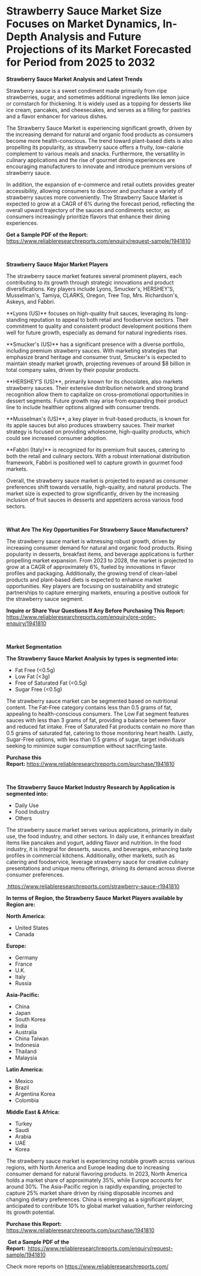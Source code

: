 <p><h1>Strawberry Sauce Market Size Focuses on Market Dynamics, In-Depth Analysis and Future Projections of its Market Forecasted for Period from 2025 to 2032</h1></p><p><strong>Strawberry Sauce Market Analysis and Latest Trends</strong></p>
<p><p>Strawberry sauce is a sweet condiment made primarily from ripe strawberries, sugar, and sometimes additional ingredients like lemon juice or cornstarch for thickening. It is widely used as a topping for desserts like ice cream, pancakes, and cheesecakes, and serves as a filling for pastries and a flavor enhancer for various dishes.</p><p>The Strawberry Sauce Market is experiencing significant growth, driven by the increasing demand for natural and organic food products as consumers become more health-conscious. The trend toward plant-based diets is also propelling its popularity, as strawberry sauce offers a fruity, low-calorie complement to various meals and snacks. Furthermore, the versatility in culinary applications and the rise of gourmet dining experiences are encouraging manufacturers to innovate and introduce premium versions of strawberry sauce.</p><p>In addition, the expansion of e-commerce and retail outlets provides greater accessibility, allowing consumers to discover and purchase a variety of strawberry sauces more conveniently. The Strawberry Sauce Market is expected to grow at a CAGR of 6% during the forecast period, reflecting the overall upward trajectory of the sauces and condiments sector, as consumers increasingly prioritize flavors that enhance their dining experiences.</p></p>
<p><strong>Get a Sample PDF of the Report:&nbsp;</strong> <a href="https://www.reliableresearchreports.com/enquiry/request-sample/1941810?utm_campaign=2473&utm_medium=2&utm_source=Github&utm_content=ia&utm_term=14022025&utm_id=strawberry-sauce">https://www.reliableresearchreports.com/enquiry/request-sample/1941810</a></p>
<p>&nbsp;</p>
<p><strong>Strawberry Sauce Major Market Players</strong></p>
<p><p>The strawberry sauce market features several prominent players, each contributing to its growth through strategic innovations and product diversifications. Key players include Lyons, Smucker's, HERSHEY'S, Musselman's, Tamiya, CLARKS, Oregon, Tree Top, Mrs. Richardson's, Askeys, and Fabbri.</p><p>**Lyons (US)** focuses on high-quality fruit sauces, leveraging its long-standing reputation to appeal to both retail and foodservice sectors. Their commitment to quality and consistent product development positions them well for future growth, especially as demand for natural ingredients rises.</p><p>**Smucker's (US)** has a significant presence with a diverse portfolio, including premium strawberry sauces. With marketing strategies that emphasize brand heritage and consumer trust, Smucker's is expected to maintain steady market growth, projecting revenues of around $8 billion in total company sales, driven by their popular products.</p><p>**HERSHEY’S (US)**, primarily known for its chocolates, also markets strawberry sauces. Their extensive distribution network and strong brand recognition allow them to capitalize on cross-promotional opportunities in dessert segments. Future growth may arise from expanding their product line to include healthier options aligned with consumer trends.</p><p>**Musselman's (US)**, a key player in fruit-based products, is known for its apple sauces but also produces strawberry sauces. Their market strategy is focused on providing wholesome, high-quality products, which could see increased consumer adoption.</p><p>**Fabbri (Italy)** is recognized for its premium fruit sauces, catering to both the retail and culinary sectors. With a robust international distribution framework, Fabbri is positioned well to capture growth in gourmet food markets.</p><p>Overall, the strawberry sauce market is projected to expand as consumer preferences shift towards versatile, high-quality, and natural products. The market size is expected to grow significantly, driven by the increasing inclusion of fruit sauces in desserts and appetizers across various food sectors.</p></p>
<p>&nbsp;</p>
<p><strong>What Are The Key Opportunities For Strawberry Sauce Manufacturers?</strong></p>
<p><p>The strawberry sauce market is witnessing robust growth, driven by increasing consumer demand for natural and organic food products. Rising popularity in desserts, breakfast items, and beverage applications is further propelling market expansion. From 2023 to 2028, the market is projected to grow at a CAGR of approximately 6%, fueled by innovations in flavor profiles and packaging. Additionally, the growing trend of clean-label products and plant-based diets is expected to enhance market opportunities. Key players are focusing on sustainability and strategic partnerships to capture emerging markets, ensuring a positive outlook for the strawberry sauce segment.</p></p>
<p><strong>Inquire or Share Your Questions If Any Before Purchasing This Report:</strong> <a href="https://www.reliableresearchreports.com/enquiry/pre-order-enquiry/1941810?utm_campaign=2473&utm_medium=2&utm_source=Github&utm_content=ia&utm_term=14022025&utm_id=strawberry-sauce">https://www.reliableresearchreports.com/enquiry/pre-order-enquiry/1941810</a></p>
<p>&nbsp;</p>
<p><strong>Market Segmentation</strong></p>
<p><strong>The Strawberry Sauce Market Analysis by types is segmented into:</strong></p>
<p><ul><li>Fat Free (<0.5g)</li><li>Low Fat (<3g)</li><li>Free of Saturated Fat (<0.5g)</li><li>Sugar Free (<0.5g)</li></ul></p>
<p><p>The strawberry sauce market can be segmented based on nutritional content. The Fat-Free category contains less than 0.5 grams of fat, appealing to health-conscious consumers. The Low Fat segment features sauces with less than 3 grams of fat, providing a balance between flavor and reduced fat intake. Free of Saturated Fat products contain no more than 0.5 grams of saturated fat, catering to those monitoring heart health. Lastly, Sugar-Free options, with less than 0.5 grams of sugar, target individuals seeking to minimize sugar consumption without sacrificing taste.</p></p>
<p><strong>Purchase this Report:&nbsp;</strong><a href="https://www.reliableresearchreports.com/purchase/1941810?utm_campaign=2473&utm_medium=2&utm_source=Github&utm_content=ia&utm_term=14022025&utm_id=strawberry-sauce">https://www.reliableresearchreports.com/purchase/1941810</a></p>
<p>&nbsp;</p>
<p><strong>The Strawberry Sauce Market Industry Research by Application is segmented into:</strong></p>
<p><ul><li>Daily Use</li><li>Food Industry</li><li>Others</li></ul></p>
<p><p>The strawberry sauce market serves various applications, primarily in daily use, the food industry, and other sectors. In daily use, it enhances breakfast items like pancakes and yogurt, adding flavor and nutrition. In the food industry, it is integral for desserts, sauces, and beverages, enhancing taste profiles in commercial kitchens. Additionally, other markets, such as catering and foodservice, leverage strawberry sauce for creative culinary presentations and unique menu offerings, driving its demand across diverse consumer preferences.</p></p>
<p><a href="https://www.reliableresearchreports.com/strawberry-sauce-r1941810?utm_campaign=2473&utm_medium=2&utm_source=Github&utm_content=ia&utm_term=14022025&utm_id=strawberry-sauce">&nbsp;https://www.reliableresearchreports.com/strawberry-sauce-r1941810</a></p>
<p><strong>In terms of Region, the Strawberry Sauce Market Players available by Region are:</strong></p>
<p>
    <p> <strong> North America: </strong>
        <ul>
            <li>United States</li>
            <li>Canada</li>
        </ul>
        </p> 
    <p> <strong> Europe: </strong>
        <ul>
            <li>Germany</li>
            <li>France</li>
            <li>U.K.</li>
            <li>Italy</li>
            <li>Russia</li>
        </ul>
        </p> 
    <p> <strong> Asia-Pacific: </strong>
        <ul>
            <li>China</li>
            <li>Japan</li>
            <li>South Korea</li>
            <li>India</li>
            <li>Australia</li>
            <li>China Taiwan</li>
            <li>Indonesia</li>
            <li>Thailand</li>
            <li>Malaysia</li>
        </ul>
        </p> 
    <p> <strong> Latin America: </strong>
        <ul>
            <li>Mexico</li>
            <li>Brazil</li>
            <li>Argentina Korea</li>
            <li>Colombia</li>
        </ul>
        </p> 
    <p> <strong> Middle East & Africa: </strong>
        <ul>
            <li>Turkey</li>
            <li>Saudi</li>
            <li>Arabia</li>
            <li>UAE</li>
            <li>Korea</li>
        </ul>
    </p>
    </p>
<p><p>The strawberry sauce market is experiencing notable growth across various regions, with North America and Europe leading due to increasing consumer demand for natural flavoring products. In 2023, North America holds a market share of approximately 35%, while Europe accounts for around 30%. The Asia-Pacific region is rapidly expanding, projected to capture 25% market share driven by rising disposable incomes and changing dietary preferences. China is emerging as a significant player, anticipated to contribute 10% to global market valuation, further reinforcing its growth potential.</p></p>
<p><strong>Purchase this Report: </strong><a href="https://www.reliableresearchreports.com/purchase/1941810?utm_campaign=2473&utm_medium=2&utm_source=Github&utm_content=ia&utm_term=14022025&utm_id=strawberry-sauce">https://www.reliableresearchreports.com/purchase/1941810</a></p>
<p>&nbsp;<strong>Get a Sample PDF of the Report:&nbsp;&nbsp;</strong><a href="https://www.reliableresearchreports.com/enquiry/request-sample/1941810?utm_campaign=2473&utm_medium=2&utm_source=Github&utm_content=ia&utm_term=14022025&utm_id=strawberry-sauce">https://www.reliableresearchreports.com/enquiry/request-sample/1941810</a></p>
<p><strong></strong></p>
<p>Check more reports on <a href="https://www.reliableresearchreports.com/?utm_campaign=2473&utm_medium=2&utm_source=Github&utm_content=ia&utm_term=14022025&utm_id=strawberry-sauce">https://www.reliableresearchreports.com/</a></p>